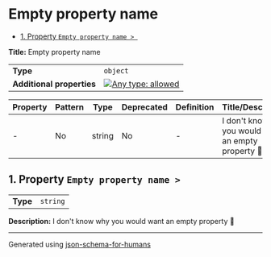 # Empty property name

- [1. Property `Empty property name > `](#root)

**Title:** Empty property name

|                           |                                                                                                                                   |
| ------------------------- | --------------------------------------------------------------------------------------------------------------------------------- |
| **Type**                  | `object`                                                                                                                          |
| **Additional properties** | [![Any type: allowed](https://img.shields.io/badge/Any%20type-allowed-green)](# "Additional Properties of any type are allowed.") |

| Property     | Pattern | Type   | Deprecated | Definition | Title/Description                                   |
| ------------ | ------- | ------ | ---------- | ---------- | --------------------------------------------------- |
| - [](#root ) | No      | string | No         | -          | I don't know why you would want an empty property 🤷 |

## <a name="root"></a>1. Property `Empty property name > `

|          |          |
| -------- | -------- |
| **Type** | `string` |

**Description:** I don't know why you would want an empty property 🤷

----------------------------------------------------------------------------------------------------------------------------
Generated using [json-schema-for-humans](https://github.com/coveooss/json-schema-for-humans)
